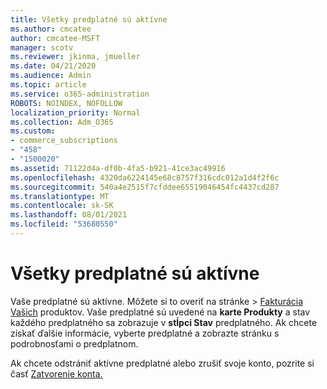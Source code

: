 ```yaml
---
title: Všetky predplatné sú aktívne
ms.author: cmcatee
author: cmcatee-MSFT
manager: scotv
ms.reviewer: jkinma, jmueller
ms.date: 04/21/2020
ms.audience: Admin
ms.topic: article
ms.service: o365-administration
ROBOTS: NOINDEX, NOFOLLOW
localization_priority: Normal
ms.collection: Adm_O365
ms.custom:
- commerce_subscriptions
- "458"
- "1500020"
ms.assetid: 71122d4a-df0b-4fa5-b921-41ce3ac49916
ms.openlocfilehash: 4320da6224145e68c8757f316cdc012a1d4f2f6c
ms.sourcegitcommit: 540a4e2515f7cfddee65519046454fc4437cd287
ms.translationtype: MT
ms.contentlocale: sk-SK
ms.lasthandoff: 08/01/2021
ms.locfileid: "53680550"
---
```

# <a name="all-subscriptions-are-active"></a>Všetky predplatné sú aktívne

Vaše predplatné sú aktívne. Môžete si to overiť  na stránke \> [Fakturácia Vašich](https://go.microsoft.com/fwlink/p/?linkid=842054) produktov. Vaše predplatné sú uvedené na **karte Produkty** a stav každého predplatného sa zobrazuje v **stĺpci Stav** predplatného. Ak chcete získať ďalšie informácie, vyberte predplatné a zobrazte stránku s podrobnosťami o predplatnom.
  
Ak chcete odstrániť aktívne predplatné alebo zrušiť svoje konto, pozrite si časť [Zatvorenie konta.](https://docs.microsoft.com/microsoft-365/commerce/close-your-account?view=o365-worldwide)
